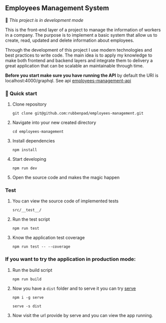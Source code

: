 ## Employees Management System

📢 _This project is in development mode_

This is the front-end layer of a project to manage the information of workers in a company. The purpose is to implement a basic system that allow us to create, read, updated and delete information about employees.

Through the development of this project I use modern technologies and best practices to write code. The main idea is to apply my knowledge to make both frontend and backend layers and integrate them to delivery a great application that can be scalable an maintainable through time.

**Before you start make sure you have running the API** by default the URI is localhost:4000/graphql. See api [employees-management-api](https://github.com/rubbenpad/employees-management-api)


### 🚀 Quick start

1. Clone repository

    `git clone git@github.com:rubbenpad/employees-management.git`

2. Navigate into your new created directory

    `cd employees-management`

3. Install dependencies

    `npm install`

4. Start developing
 
    `npm run dev`

5. Open the source code and makes the magic happen


### Test

1. You can view the source code of implemented tests

    `src/__test__/`

2. Run the test script

    `npm run test`

3. Know the application test coverage

    `npm run test -- --coverage`


### If you want to try the application in production mode:

1. Run the build script

    `npm run build`

2. Now you have a `dist` folder and to serve it you can try [serve](https://www.npmjs.com/package/serve)
   
   `npm i -g serve`

   `serve -s dist`

4. Now visit the url provide by serve and you can view the app running. 
